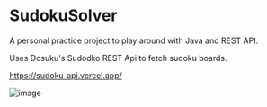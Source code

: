 # SudokuSolver

A personal practice project to play around with Java and REST API.
  
  Uses Dosuku's Sudodko REST Api to fetch sudoku boards.
  
  https://sudoku-api.vercel.app/


![image](https://github.com/SanjeethDev/SudokuSolver/assets/91370632/d0fea003-4a96-4639-a5d0-d451e7a99caa)

